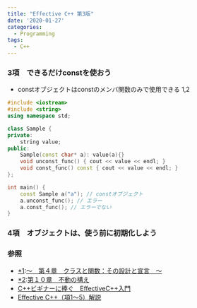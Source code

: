 ```yaml
---
title: "Effective C++ 第3版"
date: '2020-01-27'
categories:
  - Programming
tags:
  - C++
---
```


### 3項　できるだけconstを使おう
- constオブジェクトはconstのメンバ関数のみで使用できる 1,2

~~~cpp
#include <iostream>
#include <string>
using namespace std;

class Sample {
private:
	string value;
public:
	Sample(const char* a): value(a){}
	void unconst_func() { cout << value << endl; }
	void const_func() const { cout << value << endl; }
};

int main() {
	const Sample a("a"); // constオブジェクト
	a.unconst_func(); // エラー
	a.const_func(); // エラーでない
}
~~~

### 4項　オブジェクトは、使う前に初期化しよう


### 参照
- <a href=#3a>*1</a>:[～　第４章　クラスと関数：その設計と宣言　～](http://www002.upp.so-net.ne.jp/ys_oota/effec/chapter4.htm#21kou)
- <a href=#3b>*2</a>:[第１０章　不動の構え](http://www7b.biglobe.ne.jp/~robe/cpphtml/html02/cpp02010.html)
- [C++ビギナーに捧ぐ　EffectiveC++入門](http://www002.upp.so-net.ne.jp/ys_oota/effec/)
- [Effective C++（項1〜5）解説](https://qiita.com/MoriokaReimen/items/58f183d421bb932cbbda)
